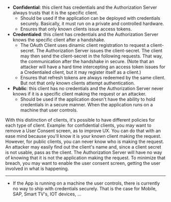 - **Confidential**: this client has credentials and the Authorization Server always trusts that it is the specific client.
	- Should be used if the application can be deployed with credentials securely. Basically, it must run on a private and controlled hardware. 
	- Ensures that only known clients issue access tokens.
- **Credentialed**: this client has credentials and the Authorization Server knows the specific client after a handshake.
	- The OAuth Client uses dinamic client registration to request a client-secret. The Authorization Server issues the client-secret. The client may then send the client-secret in the following requests. That way, the communication after the handshake in secure. (Note that an attacker will have a hard time intercepting an access token issues for a Credentialed client, but it may register itself as a client.)
	- Ensures that refresh tokens are always redeemed by the same client. But not that only known clients attempt authentication.
- **Public**: this client has no credentials and the Authorization Server never knows if it is a specific client making the request or an attacker.
	- Should be used if the application doesn't have the ability to hold credentials in a secure manner. When the application runs on a machine that user controls.  

With this distinction of clients, it's possible to have different policies for each type of client. Example: for confidential clients, you may want to remove a User Consent screen, as to improve UX. You can do that with an ease mind because you'll know it is your known client making the request. However, for public clients, you can never know who is making the request. An attacker may easily find out the client's name and, since a client secret is not usable, pass as the client. The Authorization Server will have no way of knowing that it is not the application making the request. To minimize that breach, you may want to enable the user consent screen, getting the user involved in what is happening.

---
- If the App is running on a machine the user controls, there is currently no way to ship with credentials securely. That is the case for Mobile, SAP, Smart TV's, IOT devices, ...